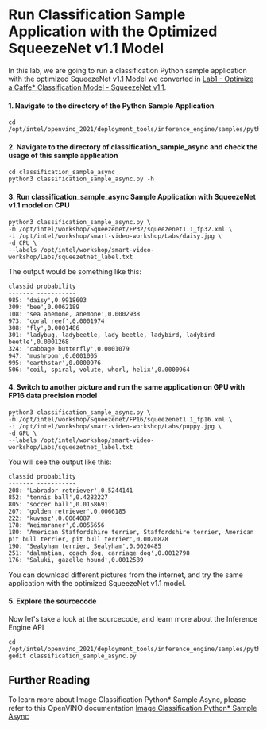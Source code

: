 # Run Classification Sample Application with the Optimized SqueezeNet v1.1 Model 

In this lab, we are going to run a classification Python sample application with the optimized SqueezeNet v1.1 Model we converted in [Lab1 - Optimize a Caffe* Classification Model - SqueezeNet v1.1](./Optimize_Caffe_squeezeNet.md).
 
#### 1. Navigate to the directory of the Python Sample Application 
 	
	cd /opt/intel/openvino_2021/deployment_tools/inference_engine/samples/python

#### 2. Navigate to the directory of classification_sample_async and check the usage of this sample application

	cd classification_sample_async
	python3 classification_sample_async.py -h

#### 3. Run classification_sample_async Sample Application with SqueezeNet v1.1 model on CPU

	python3 classification_sample_async.py \
	-m /opt/intel/workshop/Squeezenet/FP32/squeezenet1.1_fp32.xml \
	-i /opt/intel/workshop/smart-video-workshop/Labs/daisy.jpg \
	-d CPU \
	--labels /opt/intel/workshop/smart-video-workshop/Labs/squeezetnet_label.txt 

The output would be something like this:

	classid probability
	------- -----------
	985: 'daisy',0.9918603
	309: 'bee',0.0062189
	108: 'sea anemone, anemone',0.0002938
	973: 'coral reef',0.0001974
	308: 'fly',0.0001486
	301: 'ladybug, ladybeetle, lady beetle, ladybird, ladybird beetle',0.0001268
	324: 'cabbage butterfly',0.0001079
	947: 'mushroom',0.0001005
	995: 'earthstar',0.0000976
	506: 'coil, spiral, volute, whorl, helix',0.0000964

#### 4. Switch to another picture and run the same application on GPU with FP16 data precision model

	python3 classification_sample_async.py \
	-m /opt/intel/workshop/Squeezenet/FP16/squeezenet1.1_fp16.xml \
	-i /opt/intel/workshop/smart-video-workshop/Labs/puppy.jpg \
	-d GPU \
	--labels /opt/intel/workshop/smart-video-workshop/Labs/squeezetnet_label.txt 

You will see the output like this:

	classid probability
	------- -----------
	208: 'Labrador retriever',0.5244141
	852: 'tennis ball',0.4282227
	805: 'soccer ball',0.0158691
	207: 'golden retriever',0.0066185
	222: 'kuvasz',0.0064087
	178: 'Weimaraner',0.0055656
	180: 'American Staffordshire terrier, Staffordshire terrier, American pit bull terrier, pit bull terrier',0.0020828
	190: 'Sealyham terrier, Sealyham',0.0020485
	251: 'dalmatian, coach dog, carriage dog',0.0012798
	176: 'Saluki, gazelle hound',0.0012589

You can download different pictures from the internet, and try the same application with the optimized SqueezeNet v1.1 model.

#### 5. Explore the sourcecode
Now let's take a look at the sourcecode, and learn more about the Inference Engine API

	cd /opt/intel/openvino_2021/deployment_tools/inference_engine/samples/python/classification_sample_async
	gedit classification_sample_async.py


## Further Reading
To learn more about Image Classification Python* Sample Async, please refer to this OpenVINO documentation [Image Classification Python* Sample Async](https://docs.openvinotoolkit.org/latest/openvino_inference_engine_ie_bridges_python_sample_classification_sample_async_README.html)
